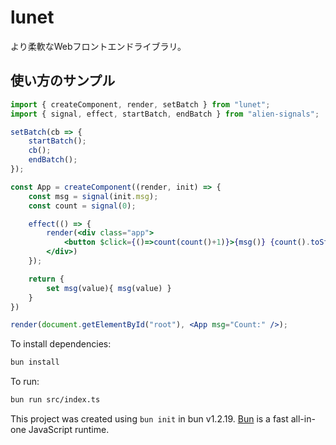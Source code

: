 # lunet
より柔軟なWebフロントエンドライブラリ。

## 使い方のサンプル
```jsx
import { createComponent, render, setBatch } from "lunet";
import { signal, effect, startBatch, endBatch } from "alien-signals";

setBatch(cb => {
    startBatch();
    cb();
    endBatch();
});

const App = createComponent((render, init) => {
    const msg = signal(init.msg);
    const count = signal(0);

    effect(() => {
        render(<div class="app">
            <button $click={()=>count(count()+1)}>{msg()} {count().toString()}</button>
        </div>)
    });

    return {
        set msg(value){ msg(value) }
    }
})

render(document.getElementById("root"), <App msg="Count:" />);

```

To install dependencies:

```bash
bun install
```

To run:

```bash
bun run src/index.ts
```

This project was created using `bun init` in bun v1.2.19. [Bun](https://bun.com) is a fast all-in-one JavaScript runtime.
